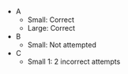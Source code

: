 * A
  * Small: Correct
  * Large: Correct
* B
  * Small: Not attempted
* C
  * Small 1: 2 incorrect attempts